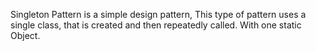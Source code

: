Singleton Pattern is a simple design pattern, This type of pattern uses a single class, that is created and then repeatedly called. With one static Object.
